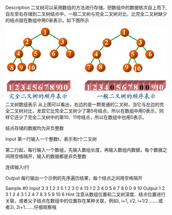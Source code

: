 Description
二叉树可以采用数组的方法进行存储，把数组中的数据依次自上而下,自左至右存储到二叉树结点中，一般二叉树与完全二叉树对比，比完全二叉树缺少的结点就在数组中用0来表示。如下图所示

![Alt text](image.png)
二叉树数组表示
从上图可以看出，右边的是一颗普通的二叉树，当它与左边的完全二叉树对比，发现它比完全二叉树少了第5号结点，所以在数组中用0表示，同样它还少了完全二叉树中的第10、11号结点，所以在数组中也用0表示。

结点存储的数据均为非负整数

Input
第一行输入一个整数t，表示有t个二叉树

第二行起，每行输入一个数组，先输入数组长度，再输入数组内数据，每个数据之间用空格隔开，输入的数据都是非负整数

连续输入t行

Output
每行输出一个示例的先序遍历结果，每个结点之间用空格隔开

Sample
#0
Input
3
3 1 2 3
5 1 2 3 0 4
13 1 2 3 4 0 5 6 7 8 0 0 9 10
Output
1 2 3 
1 2 4 3 
1 2 4 7 8 3 5 9 10 6 
Hint
注意从数组位置和二叉树深度、结点位置进行关联，或者父子结点在数组中的位置存在某种关联，例如i, i+1, i/2, i+1/2……..或者2i, 2i+1…….仔细观察哦